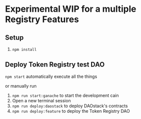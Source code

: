 # Experimental WIP for a multiple Registry Features

## Setup

1. `npm install`

## Deploy Token Registry test DAO

`npm start` automatically execute all the things

or manually run

1. `npm run start:ganache` to start the development cain
2. Open a new terminal session
3. `npm run deploy:daostack` to deploy DAOstack's contracts
4. `npm run deploy:feature` to deploy the Token Registry DAO
